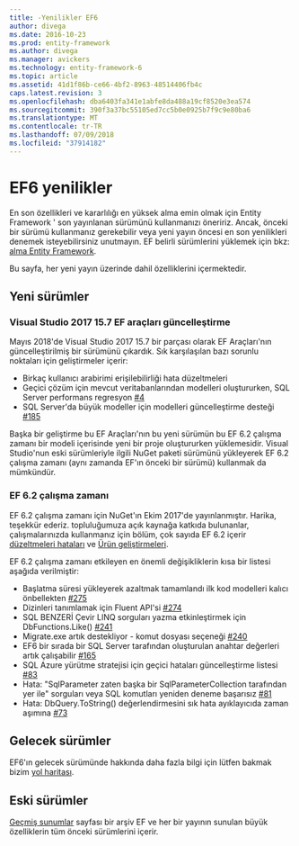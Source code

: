 ```yaml
---
title: -Yenilikler EF6
author: divega
ms.date: 2016-10-23
ms.prod: entity-framework
ms.author: divega
ms.manager: avickers
ms.technology: entity-framework-6
ms.topic: article
ms.assetid: 41d1f86b-ce66-4bf2-8963-48514406fb4c
caps.latest.revision: 3
ms.openlocfilehash: dba6403fa341e1abfe8da488a19cf8520e3ea574
ms.sourcegitcommit: 390f3a37bc55105ed7cc5b0e0925b7f9c9e80ba6
ms.translationtype: MT
ms.contentlocale: tr-TR
ms.lasthandoff: 07/09/2018
ms.locfileid: "37914182"
---
```

# <a name="whats-new-in-ef6"></a>EF6 yenilikler

En son özellikleri ve kararlılığı en yüksek alma emin olmak için Entity Framework ' son yayınlanan sürümünü kullanmanızı öneririz.
Ancak, önceki bir sürümü kullanmanız gerekebilir veya yeni yayın öncesi en son yenilikleri denemek isteyebilirsiniz unutmayın.
EF belirli sürümlerini yüklemek için bkz: [alma Entity Framework](~/ef6/fundamentals/install.md).

Bu sayfa, her yeni yayın üzerinde dahil özelliklerini içermektedir.

## <a name="recent-releases"></a>Yeni sürümler

### <a name="ef-tools-update-in-visual-studio-2017-157"></a>Visual Studio 2017 15.7 EF araçları güncelleştirme

Mayıs 2018'de Visual Studio 2017 15.7 bir parçası olarak EF Araçları'nın güncelleştirilmiş bir sürümünü çıkardık.
Sık karşılaşılan bazı sorunlu noktaları için geliştirmeler içerir:

- Birkaç kullanıcı arabirimi erişilebilirliği hata düzeltmeleri
- Geçici çözüm için mevcut veritabanlarından modelleri oluştururken, SQL Server performans regresyon [#4](https://github.com/aspnet/entityframework6/issues/4)
- SQL Server'da büyük modeller için modelleri güncelleştirme desteği [#185](https://github.com/aspnet/EntityFramework6/issues/185)

Başka bir geliştirme bu EF Araçları'nın bu yeni sürümün bu EF 6.2 çalışma zamanı bir modeli içerisinde yeni bir proje oluştururken yüklemesidir. Visual Studio'nun eski sürümleriyle ilgili NuGet paketi sürümünü yükleyerek EF 6.2 çalışma zamanı (aynı zamanda EF'ın önceki bir sürümü) kullanmak da mümkündür.

### <a name="ef-62-runtime"></a>EF 6.2 çalışma zamanı

EF 6.2 çalışma zamanı için NuGet'ın Ekim 2017'de yayınlanmıştır.
Harika, teşekkür ederiz. topluluğumuza açık kaynağa katkıda bulunanlar, çalışmalarınızda kullanmanız için bölüm, çok sayıda EF 6.2 içerir [düzeltmeleri hataları](https://github.com/aspnet/entityframework6/issues?utf8=%E2%9C%93&q=is%3Aissue%20milestone%3A6.2.0%20is%3Aclosed%20label%3Aclosed-fixed%20-label%3Aarea-tools%20label%3Atype-bug) ve [Ürün geliştirmeleri](https://github.com/aspnet/entityframework6/issues?utf8=%E2%9C%93&q=is%3Aissue%20milestone%3A6.2.0%20is%3Aclosed%20label%3Aclosed-fixed%20-label%3Aarea-tools%20label%3Atype-enhancement%20).

EF 6.2 çalışma zamanı etkileyen en önemli değişikliklerin kısa bir listesi aşağıda verilmiştir:

- Başlatma süresi yükleyerek azaltmak tamamlandı ilk kod modelleri kalıcı önbellekten [#275](https://github.com/aspnet/EntityFramework6/issues/275)
- Dizinleri tanımlamak için Fluent API'si [#274](https://github.com/aspnet/EntityFramework6/issues/274)
- SQL BENZERİ Çevir LINQ sorguları yazma etkinleştirmek için DbFunctions.Like() [#241](https://github.com/aspnet/EntityFramework6/issues/241)
- Migrate.exe artık destekliyor - komut dosyası seçeneği [#240](https://github.com/aspnet/EntityFramework6/issues/240)
- EF6 bir sırada bir SQL Server tarafından oluşturulan anahtar değerleri artık çalışabilir [#165](https://github.com/aspnet/EntityFramework6/issues/165)
- SQL Azure yürütme stratejisi için geçici hataları güncelleştirme listesi [#83](https://github.com/aspnet/EntityFramework6/issues/83)
- Hata: "SqlParameter zaten başka bir SqlParameterCollection tarafından yer ile" sorguları veya SQL komutları yeniden deneme başarısız [#81](https://github.com/aspnet/EntityFramework6/issues/81)
- Hata: DbQuery.ToString() değerlendirmesini sık hata ayıklayıcıda zaman aşımına [#73](https://github.com/aspnet/EntityFramework6/issues/73)

## <a name="future-releases"></a>Gelecek sürümler

EF6'ın gelecek sürümünde hakkında daha fazla bilgi için lütfen bakmak bizim [yol haritası](roadmap.md).

## <a name="past-releases"></a>Eski sürümler

[Geçmiş sunumlar](past-releases.md) sayfası bir arşiv EF ve her bir yayının sunulan büyük özelliklerin tüm önceki sürümlerini içerir.
